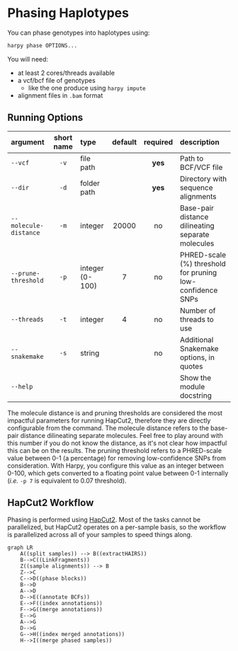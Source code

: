 # Phasing Haplotypes
You can phase genotypes into haplotypes using:
```bash
harpy phase OPTIONS... 
```
You will need:
- at least 2 cores/threads available
- a vcf/bcf file of genotypes
    - like the one produce using `harpy impute`
- alignment files in `.bam` format

## Running Options
| argument              | short name | type            | default | required | description                                               |
|:----------------------|:----------:|:----------------|:-------:|:--------:|:----------------------------------------------------------|
| `--vcf`               |    `-v`    | file path       |         | **yes**  | Path to BCF/VCF file                                      |
| `--dir`               |    `-d`    | folder path     |         | **yes**  | Directory with sequence alignments                        |
| `--molecule-distance` |    `-m`    | integer         |  20000  |    no    | Base-pair distance dilineating separate molecules         |
| `--prune-threshold`   |    `-p`    | integer (0-100) |    7    |    no    | PHRED-scale (%) threshold for pruning low-confidence SNPs |
| `--threads`           |    `-t`    | integer         |    4    |    no    | Number of threads to use                                  |
| `--snakemake`         |    `-s`    | string          |         |    no    | Additional Snakemake options, in quotes                   |
| `--help`              |            |                 |         |          | Show the module docstring                                 |


The molecule distance is and pruning thresholds are considered the most impactful parameters
for running HapCut2, therefore they are directly configurable from the command. The molecule distance
refers to the base-pair distance dilineating separate molecules. Feel free to play around with this number 
if you do not know the distance, as it's not clear how impactful this can be on the results. The pruning 
threshold refers to a PHRED-scale value between 0-1 (a percentage) for removing low-confidence SNPs from consideration. 
With Harpy, you configure this value as an integer between 0-100, which gets converted to a floating point
value between 0-1 internally (_i.e._ `-p 7` is equivalent to 0.07 threshold).


## HapCut2 Workflow
Phasing is performed using [HapCut2](https://github.com/vibansal/HapCUT2). Most of the tasks cannot
be parallelized, but HapCut2 operates on a per-sample basis, so the workflow is parallelized
across all of your samples to speed things along.

```mermaid
graph LR
    A((split samples)) --> B((extractHAIRS))
    B-->C((LinkFragments))
    Z((sample alignments)) --> B
    Z-->C
    C-->D((phase blocks))
    B-->D
    A-->D
    D-->E((annotate BCFs))
    E-->F((index annotations))
    F-->G((merge annotations))
    E-->G
    A-->G
    D-->G
    G-->H((index merged annotations))
    H-->I((merge phased samples))
```